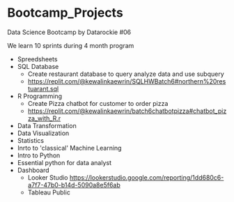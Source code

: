 # Bootcamp_Projects

Data Science Bootcamp by Datarockie #06

We learn 10 sprints during 4 month program
  - Spreedsheets
  - SQL Database
      - Create restaurant database to query analyze data and use subquery
      - https://replit.com/@kewalinkaewrin/SQLHWBatch6#northern%20restuarant.sql
  - R Programming
      - Create Pizza chatbot for customer to order pizza
      - https://replit.com/@kewalinkaewrin/batch6chatbotpizza#chatbot_pizza_with_R.r
  - Data Transformation
  - Data Visualization
  - Statistics
  - Inrto to 'classical' Machine Learning
  - Intro to Python
  - Essential python for data analyst
  - Dashboard
    - Looker Studio https://lookerstudio.google.com/reporting/1dd680c6-a7f7-47b0-b14d-5090a8e5f6ab
    - Tableau Public 
  
